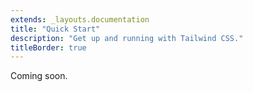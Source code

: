 ```yaml
---
extends: _layouts.documentation
title: "Quick Start"
description: "Get up and running with Tailwind CSS."
titleBorder: true
---
```


Coming soon.
